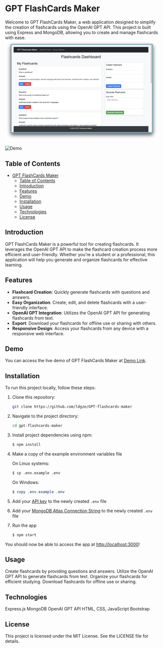 # GPT FlashCards Maker

Welcome to GPT FlashCards Maker, a web application designed to simplify the creation of flashcards using the OpenAI GPT API. This project is built using Express and MongoDB, allowing you to create and manage flashcards with ease.
![Screenshot](./frontend/thumbnail/dashboard.png)

![Demo](https://gpt-flashcards-maker.onrender.com/demo.png)

## Table of Contents

- [GPT FlashCards Maker](#gpt-flashcards-maker)
  - [Table of Contents](#table-of-contents)
  - [Introduction](#introduction)
  - [Features](#features)
  - [Demo](#demo)
  - [Installation](#installation)
  - [Usage](#usage)
  - [Technologies](#technologies)
  - [License](#license)

## Introduction

GPT FlashCards Maker is a powerful tool for creating flashcards. It leverages the OpenAI GPT API to make the flashcard creation process more efficient and user-friendly. Whether you're a student or a professional, this application will help you generate and organize flashcards for effective learning.

## Features

- **Flashcard Creation**: Quickly generate flashcards with questions and answers.
- **Easy Organization**: Create, edit, and delete flashcards with a user-friendly interface.
- **OpenAI GPT Integration**: Utilizes the OpenAI GPT API for generating flashcards from text.
- **Export**: Download your flashcards for offline use or sharing with others.
- **Responsive Design**: Access your flashcards from any device with a responsive web interface.

## Demo

You can access the live demo of GPT FlashCards Maker at [Demo Link](https://gpt-flashcards-maker.onrender.com/).

## Installation

To run this project locally, follow these steps:

1. Clone this repository:

   ```bash
   git clone https://github.com/ldgze/GPT-flashcards-maker
   ```

2. Navigate to the project directory:

   ```bash
   cd gpt-flashcards-maker
   ```

3. Install project dependencies using npm:

   ```bash
   $ npm install
   ```

4. Make a copy of the example environment variables file

   On Linux systems:

   ```bash
   $ cp .env.example .env
   ```

   On Windows:

   ```powershell
   $ copy .env.example .env
   ```

5. Add your [API key](https://platform.openai.com/account/api-keys) to the newly created `.env` file
6. Add your [MongoDB Atlas Connection String](https://www.mongodb.com/docs/drivers/node/current/quick-start/create-a-connection-string/) to the newly created `.env` file
7. Run the app

   ```bash
   $ npm start
   ```

You should now be able to access the app at [http://localhost:3000](http://localhost:3000)!

## Usage

Create flashcards by providing questions and answers.
Utilize the OpenAI GPT API to generate flashcards from text.
Organize your flashcards for efficient studying.
Download flashcards for offline use or sharing.

## Technologies

Express.js
MongoDB
OpenAI GPT API
HTML, CSS, JavaScript
Bootstrap

## License

This project is licensed under the MIT License. See the LICENSE file for details.
